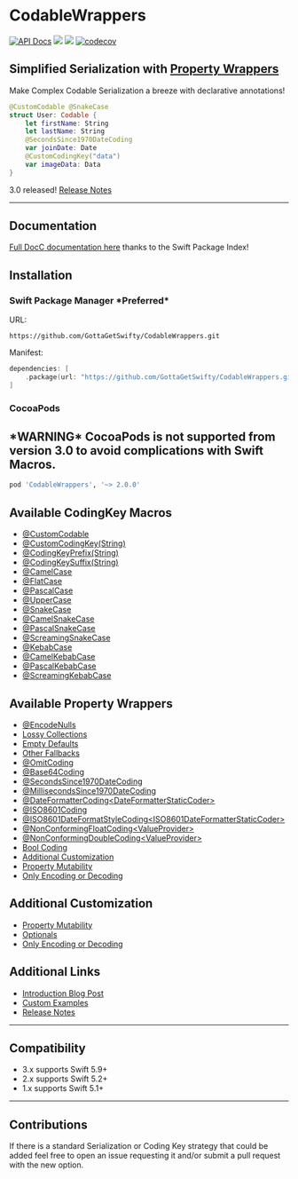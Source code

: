# CodableWrappers
[![API Docs](http://img.shields.io/badge/Read_the-docs-2196f3.svg)](https://swiftpackageindex.com/GottaGetSwifty/CodableWrappers/documentation/codablewrappers)
[![](https://img.shields.io/endpoint?url=https%3A%2F%2Fswiftpackageindex.com%2Fapi%2Fpackages%2FGottaGetSwifty%2FCodableWrappers%2Fbadge%3Ftype%3Dswift-versions)](https://swiftpackageindex.com/GottaGetSwifty/CodableWrappers)
[![](https://img.shields.io/endpoint?url=https%3A%2F%2Fswiftpackageindex.com%2Fapi%2Fpackages%2FGottaGetSwifty%2FCodableWrappers%2Fbadge%3Ftype%3Dplatforms)](https://swiftpackageindex.com/GottaGetSwifty/CodableWrappers)
[![codecov](https://codecov.io/github/GottaGetSwifty/CodableWrappers/graph/badge.svg?token=3F2A9MM6ED)](https://codecov.io/github/GottaGetSwifty/CodableWrappers)

## Simplified Serialization with [Property Wrappers](https://github.com/apple/swift-evolution/blob/master/proposals/0258-property-wrappers.md)

Make Complex Codable Serialization a breeze with declarative annotations!

```swift
@CustomCodable @SnakeCase
struct User: Codable {
    let firstName: String
    let lastName: String
    @SecondsSince1970DateCoding
    var joinDate: Date
    @CustomCodingKey("data")
    var imageData: Data
}
```

3.0 released! [Release Notes](https://github.com/GottaGetSwifty/CodableWrappers/blob/master/ReleaseNotes.md)

---

## Documentation

[Full DocC documentation here](https://swiftpackageindex.com/GottaGetSwifty/CodableWrappers/documentation/codablewrappers) thanks to the Swift Package Index!

## Installation

### Swift Package Manager \***Preferred***

URL:

`https://github.com/GottaGetSwifty/CodableWrappers.git`

Manifest:

```swift
dependencies: [
    .package(url: "https://github.com/GottaGetSwifty/CodableWrappers.git", .upToNextMajor(from: "3.0.0" )),
]
```

### CocoaPods

\***WARNING*** CocoaPods is not supported from version 3.0 to avoid complications with Swift Macros.
--- 


```ruby
pod 'CodableWrappers', '~> 2.0.0'
```

## Available CodingKey Macros

- [@CustomCodable](CodingKeyMacrosDocumentation.md/#customcodable)
- [@CustomCodingKey(String)](CodingKeyMacrosDocumentation.md/#customcodingkeystring)
- [@CodingKeyPrefix(String)](CodingKeyMacrosDocumentation.md/#codingkeyprefixstring)
- [@CodingKeySuffix(String)](CodingKeyMacrosDocumentation.md/#codingkeysuffixstring)
- [@CamelCase](CodingKeyMacrosDocumentation.md/#camelcase)
- [@FlatCase](CodingKeyMacrosDocumentation.md/#flatcase)
- [@PascalCase](CodingKeyMacrosDocumentation.md/#pascalcase)
- [@UpperCase](CodingKeyMacrosDocumentation.md/#uppercase)
- [@SnakeCase](CodingKeyMacrosDocumentation.md/#snakecase)
- [@CamelSnakeCase](CodingKeyMacrosDocumentation.md/#camelsnakecase)
- [@PascalSnakeCase](CodingKeyMacrosDocumentation.md/#pascalsnakecase)
- [@ScreamingSnakeCase](CodingKeyMacrosDocumentation.md/#screamingsnakecase)
- [@KebabCase](CodingKeyMacrosDocumentation.md/#kebabcase)
- [@CamelKebabCase](CodingKeyMacrosDocumentation.md/#camelkebabcase)
- [@PascalKebabCase](CodingKeyMacrosDocumentation.md/#pascalkebabcase)
- [@ScreamingKebabCase](CodingKeyMacrosDocumentation.md/#screamingkebabcase)

## Available Property Wrappers

- [@EncodeNulls](PropertyWrappersDocumentation.md/#encodenulls)
- [Lossy Collections](PropertyWrappersDocumentation.md/#lossy-collections)
- [Empty Defaults](PropertyWrappersDocumentation.md/#empty-defaults)
- [Other Fallbacks](PropertyWrappersDocumentation.md/#other-fallbacks)
- [@OmitCoding](PropertyWrappersDocumentation.md/#omitcoding)
- [@Base64Coding](PropertyWrappersDocumentation.md/#base64coding)
- [@SecondsSince1970DateCoding](PropertyWrappersDocumentation.md/#secondssince1970datecoding)
- [@MillisecondsSince1970DateCoding](PropertyWrappersDocumentation.md/#millisecondssince1970datecoding)
- [@DateFormatterCoding\<DateFormatterStaticCoder>](PropertyWrappersDocumentation.md/#dateformattercodingdateformatterstaticcoder)
- [@ISO8601Coding](PropertyWrappersDocumentation.md/#iso8601coding)
- [@ISO8601DateFormatStyleCoding\<ISO8601DateFormatterStaticCoder>](PropertyWrappersDocumentation.md/#iso8601dateformatstylecodingiso8601dateformatstylestaticcoder)
- [@NonConformingFloatCoding\<ValueProvider>](PropertyWrappersDocumentation.md/#nonconformingfloatcodingvalueprovider)
- [@NonConformingDoubleCoding\<ValueProvider>](PropertyWrappersDocumentation.md/#nonconformingdoublecodingvalueprovider)
- [Bool Coding](PropertyWrappersDocumentation.md/#bool-coding)
- [Additional Customization](PropertyWrappersDocumentation.md/#additional-customization)
- [Property Mutability](PropertyWrappersDocumentation.md/#property-mutability)
- [Only Encoding or Decoding](PropertyWrappersDocumentation.md/#only-encoding-or-decoding)

## Additional Customization

- [Property Mutability](PropertyWrappersDocumentation.md/#property-mutability)
- [Optionals](PropertyWrappersDocumentation.md/#optionals)
- [Only Encoding or Decoding](PropertyWrappersDocumentation.md/#only-encoding-or-decoding)

## Additional Links

- [Introduction Blog Post](https://www.getswifty.blog/blog/making-custom-serialization-a-breeze-in-swift-51-with-property-wrappers)
- [Custom Examples](https://github.com/GottaGetSwifty/CodableWrappers/blob/master/CustomExamples.md)
- [Release Notes](https://github.com/GottaGetSwifty/CodableWrappers/blob/master/ReleaseNotes.md)

---

## Compatibility

- 3.x supports Swift 5.9+  
- 2.x supports Swift 5.2+
- 1.x supports Swift 5.1+

---

## Contributions

If there is a standard Serialization or Coding Key strategy that could be added feel free to open an issue requesting it and/or submit a pull request with the new option.
